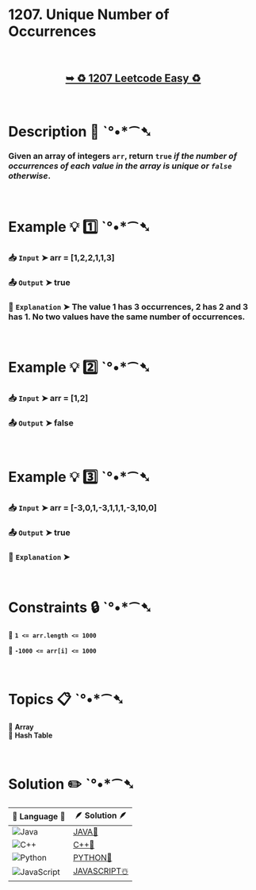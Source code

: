 # 1207. Unique Number of Occurrences

</br>

<h2 align="center"> 

<a href="https://leetcode.com/problems/unique-number-of-occurrences/?envType=study-plan-v2&envId=leetcode-75"><strong>➥ ♻️ 1207 Leetcode Easy ♻️ </strong></a>
</h2>

</br>

# Description 📜 ˋ°•*⁀➷

### Given an array of integers `arr`, return `true` *if the number of occurrences of each value in the array is unique or `false` otherwise*.

</br>

# Example 💡 1️⃣ ˋ°•*⁀➷

  ### 📥 `Input`  ➤ arr = [1,2,2,1,1,3]

  ### 📤 `Output`  ➤ true

  ### 🔦 `Explanation`  ➤ The value 1 has 3 occurrences, 2 has 2 and 3 has 1. No two values have the same number of occurrences.

</br>

# Example 💡 2️⃣ ˋ°•*⁀➷

  ### 📥 `Input` ➤ arr = [1,2]

  ### 📤 `Output`  ➤ false

</br>

# Example 💡 3️⃣ ˋ°•*⁀➷

  ### 📥 `Input` ➤ arr = [-3,0,1,-3,1,1,1,-3,10,0]

  ### 📤 `Output`  ➤ true

  ### 🔦 `Explanation`  ➤ 

</br>

# Constraints 🔒 ˋ°•*⁀➷

🔹 **`1 <= arr.length <= 1000`** </br>

🔹 **`-1000 <= arr[i] <= 1000`** </br>

</br>

# Topics 📋 ˋ°•*⁀➷

🔸 **Array**  </br>
🔸 **Hash Table**  </br>

</br>

# Solution ✏️ ˋ°•*⁀➷

| 📒 Language 📒  | 🪶 Solution 🪶 |
| ------------- | ------------- |
|  ![Java](https://img.shields.io/badge/java-%23ED8B00.svg?style=for-the-badge&logo=openjdk&logoColor=white)  | [JAVA🍁]() |
|  ![C++](https://img.shields.io/badge/c++-%2300599C.svg?style=for-the-badge&logo=c%2B%2B&logoColor=white)  | [C++🎲]()  |
|  ![Python](https://img.shields.io/badge/python-3670A0?style=for-the-badge&logo=python&logoColor=ffdd54)    | [PYTHON🍰]() |
| ![JavaScript](https://img.shields.io/badge/javascript-%23323330.svg?style=for-the-badge&logo=javascript&logoColor=%23F7DF1E)   | [JAVASCRIPT☃️]() |
